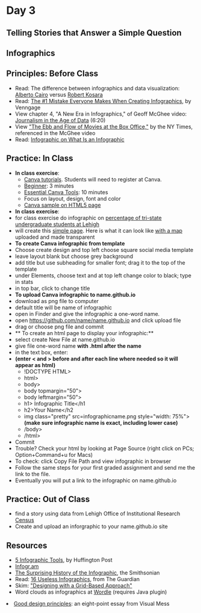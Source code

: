 # Day 3 

## Telling Stories that Answer a Simple Question

## Infographics

## Principles: Before Class

- Read: The difference between infographics and data visualization: [Alberto Cairo](http://www.thefunctionalart.com/2014/03/infographics-to-reveal-visualizations.html) versus [Robert Kosara](https://eagereyes.org/blog/2010/the-difference-between-infographics-and-visualization)
- Read: [The #1 Mistake Everyone Makes When Creating Infographics](https://venngage.com/blog/the-1-mistake-everyone-makes-when-creating-infographics/), by Venngage
- View chapter 4, "A New Era in Infographics," of Geoff McGhee video: [Journalism in the Age of Data](http://datajournalism.stanford.edu/) (6:20)
- View ["The Ebb and Flow of Movies at the Box Office,"](http://www.nytimes.com/interactive/2008/02/23/movies/20080223_REVENUE_GRAPHIC.html?_r=0) by the NY Times, referenced in the McGhee video
- Read: [Infographic on What Is an Infographic](https://www.customermagnetism.com/infographics/what-is-an-infographic/)

## Practice: In Class

- **In class exercise**:
  - [Canva tutorials](https://designschool.canva.com/tutorials/). Students will need to register at Canva. 
  - [Beginner](https://www.canva.com/design/DABt7NIMOCI/XaP1zkyMrDH-rlB7LvuB3g/edit): 3 minutes
  - [Essential Canva Tools](https://www.canva.com/design/DABruYYnUZk/KmFa2-jSqTcKj5zUT-s9Cw/edit): 10 minutes
  - Focus on layout, design, font and color
  - [Canva sample on HTML5 page](http://jacklule.github.io/pages/canva.html)
- **In class exercise**:
- for class exercise do infographic on [percentage of tri-state undergraduate students at Lehigh](http://www.lehigh.edu/~oir/profiles/profile.htm)
- will create this [simple page](http://jacklule.github.io/pages/canvanortheast.html). Here is what it can look like [with a map](http://jacklule.github.io/pages/northeast.html) uploaded and made transparent
- **To create Canva infographic from template** 
-   Choose create design and top left choose square social media template
-   leave layout blank but choose grey background
-   add title but use subheading for smaller font; drag it to the top of the template
-   under Elements, choose text and at top left change color to black; type in stats
-   in top bar, click to change title
- **To upload Canva infographic to name.github.io**
- download as png file to computer
- default title will be name of infographic
- open in Finder and give the infographic a one-word name.
- open https://github.com/name/name.github.io and click upload file
- drag or choose png file and commit
- ** To create an html page to display your infographic:**
- select create New File at name.github.io
- give file one-word name **with .html after the name**
- in the text box, enter:
- **(enter < and > before and after each line where needed so it will appear as html)**
  - !DOCTYPE HTML>
  - html>
  - body>
  - body topmargin="50">
  - body leftmargin="50">
  - h1> Infographic Title</h1
  - h2>Your Name</h2
  - img class="pretty" src=infographicname.png style="width: 75%"> **(make sure infographic name is exact, including lower case)**
  - /body>
  - /html>
- Commit
- Trouble? Check your html by looking at Page Source (right click on PCs; Option+Command+u for Macs)
- To check: click Copy File Path and view infographic in browser
- Follow the same steps for your first graded assignment and send me the link to the file.
- Eventually you will put a link to the infographic on name.github.io

## Practice: Out of Class
- find a story using data from Lehigh Office of Institutional Research [Census](http://www.lehigh.edu/~oir/census.html)
- Create and upload an inforgraphic to your name.github.io site

## Resources
- [5 Infographic Tools](http://www.huffingtonpost.com/randy-krum/5-great-online-tools-for-_b_5964874.html), by Huffington Post
- [Infogr.am](https://infogr.am)
- [The Surprising History of the Infographic](http://www.smithsonianmag.com/history/surprising-history-infographic-180959563/?no-ist), the Smithsonian
- Read: [16 Useless Infographics](http://www.theguardian.com/news/datablog/gallery/2013/aug/01/16-useless-infographics), from The Guardian
- Skim: ["Designing with a Grid-Based Approach"](https://www.smashingmagazine.com/2007/04/designing-with-grid-based-approach/)
- Word clouds as infographics at [Wordle](http://www.wordle.net/create) (requires Java plugin)
<li><a href="http://www.visualmess.com">Good design principles</a>: an eight-point essay from Visual Mess</li>
